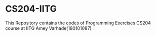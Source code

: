 # CS204-IITG
This Repository contains the codes of Programming Exercises CS204 course at IITG
Amey Varhade(180101087)
